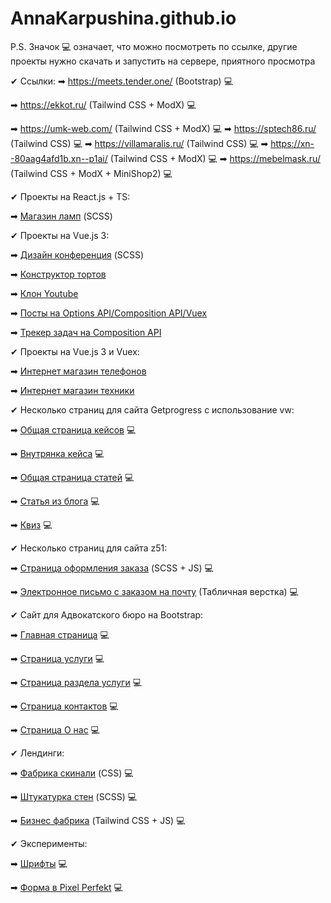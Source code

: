 
# AnnaKarpushina.github.io

P.S. Значок 💻 означает, что можно посмотреть по ссылке, другие проекты нужно скачать и запустить на сервере, приятного просмотра 

✔ Ссылки:
➡ https://meets.tender.one/ (Bootstrap) 💻

➡ https://ekkot.ru/ (Tailwind CSS + ModX) 💻

➡ https://umk-web.com/ (Tailwind CSS + ModX) 💻
➡ https://sptech86.ru/ (Tailwind CSS) 💻
➡ https://villamaralis.ru/ (Tailwind CSS) 💻
➡ https://xn--80aag4afd1b.xn--p1ai/ (Tailwind CSS + ModX) 💻
➡ https://mebelmask.ru/ (Tailwind CSS + ModX + MiniShop2) 💻

✔ Проекты на React.js + TS:

➡ [Магазин ламп](https://github.com/AnnaKarpushina/AnnaKarpushina.github.io/tree/master/lamp_store) (SCSS)


✔ Проекты на Vue.js 3:

➡ [Дизайн конференция](https://github.com/AnnaKarpushina/AnnaKarpushina.github.io/tree/master/Design%20conference_scss_vue) (SCSS)

➡ [Конструктор тортов](https://github.com/AnnaKarpushina/AnnaKarpushina.github.io/tree/master/Constructor_cakes)

➡ [Клон Youtube](https://github.com/AnnaKarpushina/AnnaKarpushina.github.io/tree/master/Clone_%D1%83outube)

➡ [Посты на Options API/Composition API/Vuex](https://github.com/AnnaKarpushina/AnnaKarpushina.github.io/tree/master/A_lot_of_posts) 

➡ [Трекер задач на Composition API](https://github.com/AnnaKarpushina/AnnaKarpushina.github.io/tree/master/OnTrack-composition) 


✔ Проекты на Vue.js 3 и Vuex:

➡ [Интернет магазин телефонов](https://github.com/AnnaKarpushina/AnnaKarpushina.github.io/tree/master/Online_store_vuex) 

➡ [Интернет магазин техники](https://github.com/AnnaKarpushina/AnnaKarpushina.github.io/tree/master/Online_store_vuex_technology) 


✔ Несколько страниц для сайта Getprogress с использование vw:

➡ [Общая страница кейсов](https://annakarpushina.github.io/Getprogress%20с%20vw/cases.html) 💻

➡ [Внутрянка кейса](https://annakarpushina.github.io/Getprogress%20с%20vw/all-weddings.html) 💻

➡ [Общая страница статей](https://annakarpushina.github.io/Getprogress%20с%20vw/blogs.html) 💻

➡ [Статья из блога](https://annakarpushina.github.io/Getprogress%20с%20vw/blog.html) 💻

➡ [Квиз](https://annakarpushina.github.io/Getprogress%20с%20vw/kviz.html) 💻


✔ Несколько страниц для сайта z51:

➡ [Страница оформления заказа](https://annakarpushina.github.io/z51/index.html) (SCSS + JS) 💻

➡ [Электронное письмо с заказом на почту](https://annakarpushina.github.io/z51/letter.html) (Табличная верстка) 💻


✔ Сайт для Адвокатского бюро на Bootstrap:

➡ [Главная страница](https://annakarpushina.github.io/Advokadsoe%20buro/index.html) 💻

➡ [Страница услуги](https://annakarpushina.github.io/Advokadsoe%20buro/1.html) 💻

➡ [Страница раздела услуги](https://annakarpushina.github.io/Advokadsoe%20buro/2.html) 💻

➡ [Страница контактов](https://annakarpushina.github.io/Advokadsoe%20buro/3.html) 💻

➡ [Страница О нас](https://annakarpushina.github.io/Advokadsoe%20buro/4.html) 💻


✔ Лендинги: 

➡ [Фабрика скинали](https://annakarpushina.github.io/landing%20Page/) (CSS) 💻

➡ [Штукатурка стен](https://annakarpushina.github.io/ShtukaturkaSten/src/) (SCSS) 💻

➡ [Бизнес фабрика](https://annakarpushina.github.io/f2b/index.html) (Tailwind CSS + JS) 💻


✔ Эксперименты:

➡ [Шрифты](https://annakarpushina.github.io/14lessondz/src/) 💻

➡ [Форма в Pixel Perfekt](https://annakarpushina.github.io/MyPixelPerfekt/src/) 💻
